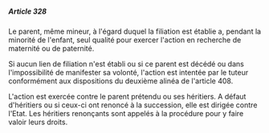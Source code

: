 ##### Article 328

Le parent, même mineur, à l'égard duquel la filiation est établie a, pendant la minorité de l'enfant, seul qualité pour exercer l'action en recherche de maternité ou de paternité.

Si aucun lien de filiation n'est établi ou si ce parent est décédé ou dans l'impossibilité de manifester sa volonté, l'action est intentée par le tuteur conformément aux dispositions du deuxième alinéa de l'article 408.

L'action est exercée contre le parent prétendu ou ses héritiers. A défaut d'héritiers ou si ceux-ci ont renoncé à la succession, elle est dirigée contre l'Etat. Les héritiers renonçants sont appelés à la procédure pour y faire valoir leurs droits.

